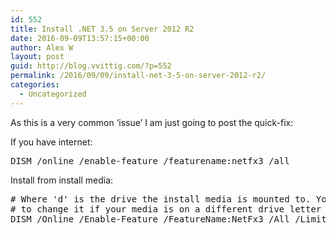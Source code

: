 ```yaml
---
id: 552
title: Install .NET 3.5 on Server 2012 R2
date: 2016-09-09T13:57:15+00:00
author: Alex W
layout: post
guid: http://blog.vvittig.com/?p=552
permalink: /2016/09/09/install-net-3-5-on-server-2012-r2/
categories:
  - Uncategorized
---
```

As this is a very common &#8216;issue&#8217; I am just going to post the quick-fix:

If you have internet:

<pre class="lang:ps decode:true">DISM /online /enable-feature /featurename:netfx3 /all</pre>

Install from install media:

<pre class="lang:ps decode:true "># Where 'd' is the drive the install media is mounted to. You might have
# to change it if your media is on a different drive letter
DISM /Online /Enable-Feature /FeatureName:NetFx3 /All /LimitAccess /Source:d:\sources\sxs</pre>

&nbsp;